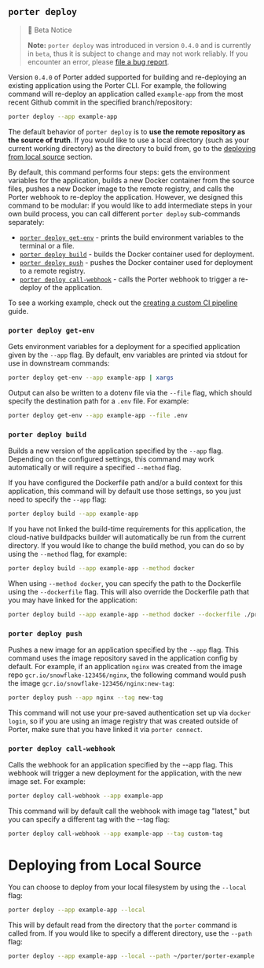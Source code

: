 ## `porter deploy`

> 🚧 Beta Notice
> 
> **Note:** `porter deploy` was introduced in version `0.4.0` and is currently in `beta`, thus it is subject to change and may not work reliably. If you encounter an error, please [file a bug report](https://github.com/porter-dev/porter/issues/new?assignees=&labels=&template=bug.md). 

Version `0.4.0` of Porter added supported for building and re-deploying an existing application using the Porter CLI. For example, the following command will re-deploy an application called `example-app` from the most recent Github commit in the specified branch/repository:

```sh
porter deploy --app example-app
```

The default behavior of `porter deploy` is to **use the remote repository as the source of truth**. If you would like to use a local directory (such as your current working directory) as the directory to build from, go to the [deploying from local source](#deploying-from-local-source) section.

By default, this command performs four steps: gets the environment variables for the application, builds a new Docker container from the source files, pushes a new Docker image to the remote registry, and calls the Porter webhook to re-deploy the application. However, we designed this command to be modular: if you would like to add intermediate steps in your own build process, you can call different `porter deploy` sub-commands separately:

- [`porter deploy get-env`](#porter-deploy-get-env) - prints the build environment variables to the terminal or a file.  
- [`porter deploy build`](#porter-deploy-build) - builds the Docker container used for deployment.
- [`porter deploy push`](#porter-deploy-push) - pushes the Docker container used for deployment to a remote registry.
- [`porter deploy call-webhook`](#porter-deploy-call-webhook) - calls the Porter webhook to trigger a re-deploy of the application. 

To see a working example, check out the [creating a custom CI pipeline]() guide.

### `porter deploy get-env`

Gets environment variables for a deployment for a specified application given by the `--app` flag. By default, env variables are printed via stdout for use in downstream commands:

```sh
porter deploy get-env --app example-app | xargs
```

Output can also be written to a dotenv file via the `--file` flag, which should specify the destination path for a `.env` file. For example:

```sh
porter deploy get-env --app example-app --file .env
```

### `porter deploy build`

Builds a new version of the application specified by the `--app` flag. Depending on the configured settings, this command may work automatically or will require a specified `--method` flag. 

If you have configured the Dockerfile path and/or a build context for this application, this command will by default use those settings, so you just need to specify the `--app` flag:

```sh
porter deploy build --app example-app
```

If you have not linked the build-time requirements for this application, the cloud-native buildpacks builder will automatically be run from the current directory. If you would like to change the build method, you can do so by using the `--method` flag, for example:

```sh
porter deploy build --app example-app --method docker
```

When using `--method docker`, you can specify the path to the Dockerfile using the `--dockerfile` flag. This will also override the Dockerfile path that you may have linked for the application:

```sh
porter deploy build --app example-app --method docker --dockerfile ./prod.Dockerfile
```

### `porter deploy push`

Pushes a new image for an application specified by the `--app` flag. This command uses the image repository saved in the application config by default. For example, if an application `nginx` was created from the image repo `gcr.io/snowflake-123456/nginx`, the following command would push the image `gcr.io/snowflake-123456/nginx:new-tag`:

```sh
porter deploy push --app nginx --tag new-tag
```

This command will not use your pre-saved authentication set up via `docker login`, so if you are using an image registry that was created outside of Porter, make sure that you have linked it via `porter connect`.

### `porter deploy call-webhook`

Calls the webhook for an application specified by the --app flag. This webhook will trigger a new deployment for the application, with the new image set. For example:

```sh
porter deploy call-webhook --app example-app
```

This command will by default call the webhook with image tag "latest," but you can specify a different tag with the --tag flag:

```sh
porter deploy call-webhook --app example-app --tag custom-tag
```

# Deploying from Local Source

You can choose to deploy from your local filesystem by using the `--local` flag:

```sh
porter deploy --app example-app --local
```

This will by default read from the directory that the `porter` command is called from. If you would like to specify a different directory, use the `--path` flag:

```sh
porter deploy --app example-app --local --path ~/porter/porter-example
```
